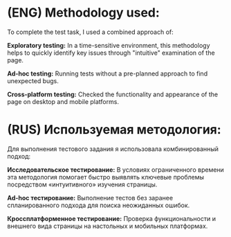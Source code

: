 # (ENG) Methodology used:
To complete the test task, I used a combined approach of:

**Exploratory testing:**
In a time-sensitive environment, this methodology helps to quickly identify key issues through "intuitive" examination of the page.

**Ad-hoc testing:**
Running tests without a pre-planned approach to find unexpected bugs.

**Cross-platform testing:**
Checked the functionality and appearance of the page on desktop and mobile platforms.

# (RUS) Используемая методология:
Для выполнения тестового задания я использовала комбинированный подход:

**Исследовательское тестирование:**
В условиях ограниченного времени эта методология помогает быстро выявлять ключевые проблемы посредством «интуитивного» изучения страницы.

**Ad-hoc тестирование:**
Выполнение тестов без заранее спланированного подхода для поиска неожиданных ошибок.

**Кроссплатформенное тестирование:**
Проверка функциональности и внешнего вида страницы на настольных и мобильных платформах.
